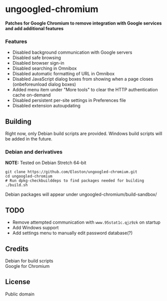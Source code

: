 # ungoogled-chromium
**Patches for Google Chromium to remove integration with Google services and add additional features**

### Features

- Disabled background communication with Google servers
- Disabled safe browsing
- Disabled browser sign-in
- Disabled searching in Omnibox
- Disabled automatic formatting of URL in Omnibox
- Disabled JavaScript dialog boxes from showing when a page closes (onbeforeunload dialog boxes)
- Added menu item under "More tools" to clear the HTTP authentication cache on-demand
- Disabled persistent per-site settings in Preferences file
- Disabled extension autoupdating

## Building

Right now, only Debian build scripts are provided. Windows build scripts will be added in the future.

### Debian and derivatives
**NOTE:** Tested on Debian Stretch 64-bit

    git clone https://github.com/Eloston/ungoogled-chromium.git
    cd ungoogled-chromium
    # Run dpkg-checkbuilddeps to find packages needed for building
    ./build.sh

Debian packages will appear under ungoogled-chromium/build-sandbox/

## TODO

- Remove attempted communication with `www.95stat1c.qjz9zk` on startup
- Add Windows support
- Add settings menu to manually edit password database(?)

## Credits

Debian for build scripts <br />
Google for Chromium

## License

Public domain
